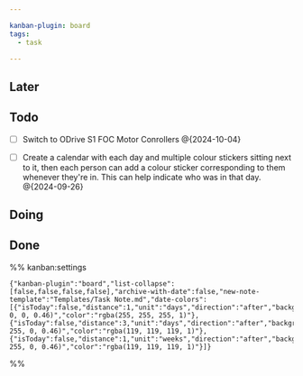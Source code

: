 ```yaml
---

kanban-plugin: board
tags:
  - task

---
```


## Later



## Todo

- [ ] Switch to ODrive S1 FOC Motor Conrollers @{2024-10-04}
- [ ] Create a calendar with each day and multiple colour stickers sitting next to it, then each person can add a colour sticker corresponding to them whenever they're in. This can help indicate who was in that day. @{2024-09-26}


## Doing



## Done





%% kanban:settings
```
{"kanban-plugin":"board","list-collapse":[false,false,false,false],"archive-with-date":false,"new-note-template":"Templates/Task Note.md","date-colors":[{"isToday":false,"distance":1,"unit":"days","direction":"after","backgroundColor":"rgba(255, 0, 0, 0.46)","color":"rgba(255, 255, 255, 1)"},{"isToday":false,"distance":3,"unit":"days","direction":"after","backgroundColor":"rgba(250, 255, 0, 0.46)","color":"rgba(119, 119, 119, 1)"},{"isToday":false,"distance":1,"unit":"weeks","direction":"after","backgroundColor":"rgba(28, 255, 0, 0.46)","color":"rgba(119, 119, 119, 1)"}]}
```
%%